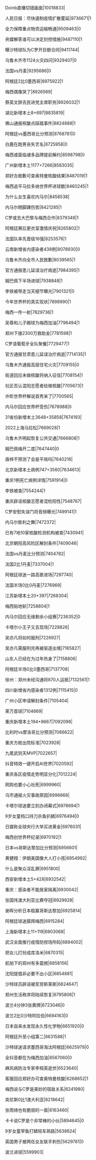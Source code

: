 Doinb直播切错画面|10018833|

人民日报：尽快遏制疫情扩散蔓延|9736671|1

全力保障重点物资运输畅通|9509463|0

央媒解答谁可以决定封控措施|9487110|1

曝沙特球队为C罗开巨额合同|9411744|

乌鲁木齐市1124火灾四问|9329407|0

法国vs丹麦|9295686|0

阿根廷2比0墨西哥|8975922|1

梅西偶像哭了|8926569|

蔡英文辞去民进党主席职务|8926032|1

湖北新增本土8+697|8835819|

佛山通报核酸点踩踏事件|8824888|1

阿根廷vs墨西哥比分预测|8768781|0

白鹿在跑男丧失艺名|8725958|0

梅西或面临诸多品牌提前解约|8598798|0

广州新增本土1177+7266|8583035|

郑好办致歉可查奥特曼核酸结果|8487019|1

梅西追平马拉多纳世界杯进球数|8460245|1

为什么女生喜欢内马尔|8458538|

内马尔晒脚踝伤势|8421285|1

C罗或去大巴黎与梅西合作|8379349|1

阿根廷赛后更衣室激情庆祝|8265802|1

法国队率先晋级16强|8253576|1

云南新增省内感染者438例|8078930|0

乌鲁木齐向全市人民致歉|8039565|1

官方通报患儿延误治疗病逝|7984395|1

姆巴佩下半场进球|7938848|1

李铁被带走当天细节曝光|7901321|0

今年世界杯的真实现状|7898990|1

梅西一传一射|7829736|1

吴尊和儿子踢球为梅西加油|7796494|1

郑州下拨2300万救助金|7781598|1

C罗请葡萄牙全队聚餐|7729477|1

官方通报甘肃患儿延误治疗病逝|7714135|1

乌鲁木齐通报高层住宅火灾|7709155|0

街道回应未做核酸将纳入征信|7708154|1

社区否认混阳志愿者给做核酸|7705673|1

许昕世界杯解说首秀来了|7700565|

内马尔回应世界杯受伤|7678988|0

31省份新增本土3648+35858|7674193|

2022上海马拉松|7669028|1

乌鲁木齐明起恢复公共交通|7666808|1

姆巴佩梅开二度|7647440|0

唐梓不预测了会是平局吗|7640216|

北京新增本土病例747+3560|7634613|

重庆1例死亡病例详情|7591914|0

李铁被查|7554244|1

重庆辟谣核酸志愿者混检阳性|7548767|

C罗安慰失误门将音频曝光|7499141|1

内马尔胜利之舞|7472372|

已有7地10家核酸检测机构被查|7430941|

北京朝阳高风险区解封条件|7409046|

法国vs丹麦比分预测|7404782|

法国2比1丹麦|7337004|1

阿根廷球迷一路高歌进场|7297740|

法国半场0比0丹麦|7276969|

江苏新增本土20+397|7268304|

梅西贴地斩|7258804|1

内马尔回应无缘剩余小组赛|7236352|0

卡塔尔小王子又去现场|7228826|

吴亦凡将如何服刑|7226927|

吴亦凡需服刑完再被驱逐出境|7165827|

山东人已经在为过年热身了|7158806|

阿根廷半场0比0墨西哥|7137708|

徐州：郑州未经沟通将870人运抵|7132561|1

四川新增省内感染者1312例|7115415|0

广州小区申请解封条件|7105404|

莱万首球|7104669|

重庆新增本土194+8667|7092098|

比利时vs摩洛哥比分预测|7066622|

重庆方舱出院标准|7023928|

九尾武则天MVP|7022657|

抖音特效一键开启AI世界|7020592|

重庆各区疫情走势明显分化|7012224|

网购也要小心社死|6999960|

乌市通报火灾事故原因|6996668|

卡塔尔球迷要立刻办闭幕式|6978694|1

9岁女童档口持刀杀鱼扒鳞|6976494|0

日媒称全球央行大举买进黄金|6976031|

梅西创世界杯纪录|6970192|1

日本vs哥斯达黎加比分预测|6956601|

黄健翔：伊朗美国像大人打小孩|6954992|

什么是聚众淫乱罪|6951800|

西安新增本土5+428|6932542|

重庆：感染者不能居家隔离|6930042|

张国伟澳大利亚比赛夺冠|6929928|

谢晖分析日本稳赢哥斯达黎加|6925814|

阿根廷球迷膜拜梅西|6915284|

上海新增本土11+119|6903068|

武汉全面推行疫情防控场所码|6894002|

把女儿打扮成库洛米|6870315|

航拍下的郑州有多震撼|6858156|

沈阳提倡非必要不出小区|6854881|

沙特球员辟谣被奖劳斯莱斯|6824647|

郑州生活秩序将陆续恢复|6795806|1

波兰4分钟3张黄牌|6723046|0

波兰2比0沙特阿拉伯|6694163|0

日本自来水发现永久性化学物|6651920|0

阿根廷升至小组第二|6631588|1

沙特球迷请求墨西哥淘汰阿根廷|6625979|0

全抖音都在为梅西加油|6567060|0

麻风病防治专家李桓英逝世|6523640|

客服回应郑好办可查奥特曼核酸|6268652|1

梅西说与C罗是美妙的宿敌关系|6241980|

突尼斯0比1澳大利亚|6218642|

张雨绮也有脆弱的一面|6163460|

卡卡说C罗是个非常棒的小伙|5894645|0

9岁女童宰鱼打鳞轻车熟路|5638624|

英国男子被两任女友联手刺伤|5629781|0

波兰进球|5599903|


